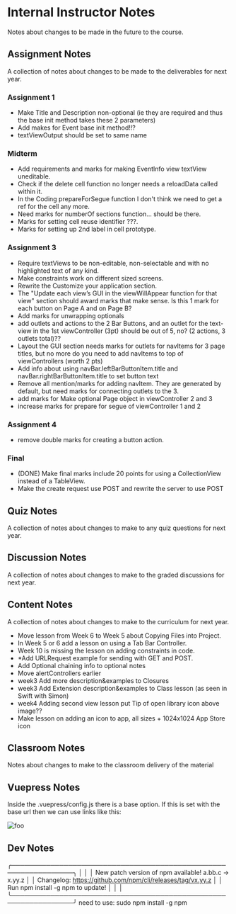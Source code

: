 # Internal Instructor Notes

Notes about changes to be made in the future to the course.

## Assignment Notes

A collection of notes about changes to be made to the deliverables for next year.

### Assignment 1 
- Make Title and Description non-optional (ie they are required and thus the base init method takes these 2 parameters)
- Add makes for Event base init method!!?
- textViewOutput should be set to same name

### Midterm
- Add requirements and marks for making EventInfo view textView uneditable.
- Check if the delete cell function no longer needs a reloadData called within it.
- In the Coding prepareForSegue function I don't think we need to get a ref for the cell any more.
- Need marks for numberOf sections function... should be there.
- Marks for setting cell reuse identifier ???.
- Marks for setting up 2nd label in cell prototype.

### Assignment 3 
- Require textViews to be non-editable, non-selectable and with no highlighted text of any kind.
- Make constraints work on different sized screens.
- Rewrite the Customize your application section.
- The "Update each view’s GUI in the viewWillAppear function for that view" section should award marks that make sense.  Is this 1 mark for each button on Page A and on Page B?
- Add marks for unwrapping optionals
- add outlets and actions to the 2 Bar Buttons, and an outlet for the text-view in the 1st viewController (3pt) should be out of 5, no?  (2 actions, 3 outlets total)??
- Layout the GUI section needs marks for outlets for navItems for 3 page titles, but no more do you need to add navItems to top of viewControllers (worth 2 pts)
- Add info about using navBar.leftBarButtonItem.title and navBar.rightBarButtonItem.title to set button text
- Remove all mention/marks for adding navItem.  They are generated by default, but need marks for connecting outlets to the 3.
- add marks for Make optional Page object in viewController 2 and 3
- increase marks for prepare for segue of viewController 1 and 2

### Assignment 4
- remove double marks for creating a button action.

### Final
- (DONE) Make final marks include 20 points for using a CollectionView instead of a TableView.
- Make the create request use POST and rewrite the server to use POST

## Quiz Notes

A collection of notes about changes to make to any quiz questions for next year.

## Discussion Notes

A collection of notes about changes to make to the graded discussions for next year.

## Content Notes

A collection of notes about changes to make to the curriculum for next year.
- Move lesson from Week 6 to Week 5 about Copying Files into Project.
- In Week 5 or 6 add a lesson on using a Tab Bar Controller.
- Week 10 is missing the lesson on adding constraints in code.
- *Add URLRequest example for sending with GET and POST.
- Add Optional chaining info to optional notes
- Move alertControllers earlier
- week3 Add more description&examples to Closures
- week3 Add Extension description&examples to Class lesson (as seen in Swift with Simon)
- week4 Adding second view lesson put Tip of open library icon above image??
- Make lesson on adding an icon to app, all sizes + 1024x1024 App Store icon


## Classroom Notes

Notes about changes to make to the classroom delivery of the material

## Vuepress Notes

Inside the .vuepress/config.js there is a base option. If this is set with the base url then we can use links like this:

<img :src="$withBase('/foo.png')" alt="foo">


## Dev Notes

   ╭────────────────────────────────────────────────────────────────╮
   │                                                                │
   │      New patch version of npm available! a.bb.c → x.yy.z       │
   │   Changelog: https://github.com/npm/cli/releases/tag/vx.yy.z   │
   │               Run npm install -g npm to update!                │
   │                                                                │
   ╰────────────────────────────────────────────────────────────────╯
   need to use:
   sudo npm install -g npm